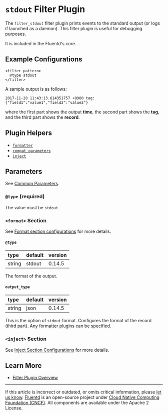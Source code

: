 # `stdout` Filter Plugin

The `filter_stdout` filter plugin prints events to the standard output (or logs
if launched as a daemon). This filter plugin is useful for debugging purposes.

It is included in the Fluentd's core.


## Example Configurations

```
<filter pattern>
  @type stdout
</filter>
```

A sample output is as follows:

```
2017-11-28 11:43:13.814351757 +0900 tag: {"field1":"value1","field2":"value2"}
```

where the first part shows the output **time**, the second part shows the
**tag**, and the third part shows the **record**.


## Plugin Helpers

-   [`formatter`](/developer/api-plugin-helper-formatter.md)
-   [`compat_parameters`](/developer/api-plugin-helper-compat_parameters.md)
-   [`inject`](/developer/api-plugin-helper-inject.md)


## Parameters

See [Common Parameters](/configuration/plugin-common-parameters.md).


### `@type` (required)

The value must be `stdout`.


### `<format>` Section

See [Format section configurations](/configuration/format-section.md) for more details.


#### `@type`

| type   | default | version |
|:-------|:--------|:--------|
| string | stdout  | 0.14.5  |

The format of the output.


#### `output_type`

| type   | default | version |
|:-------|:--------|:--------|
| string | json    | 0.14.5  |

This is the option of `stdout` format. Configures the format of the record
(third part). Any formatter plugins can be specified.


### `<inject>` Section

See [Inject Section Configurations](/configuration/inject-section) for more details.


## Learn More

-   [Filter Plugin Overview](/plugins/filter/README.md)


------------------------------------------------------------------------

If this article is incorrect or outdated, or omits critical information, please
[let us know](https://github.com/fluent/fluentd-docs-gitbook/issues?state=open).
[Fluentd](http://www.fluentd.org/) is an open-source project under [Cloud Native
Computing Foundation (CNCF)](https://cncf.io/). All components are available
under the Apache 2 License.
